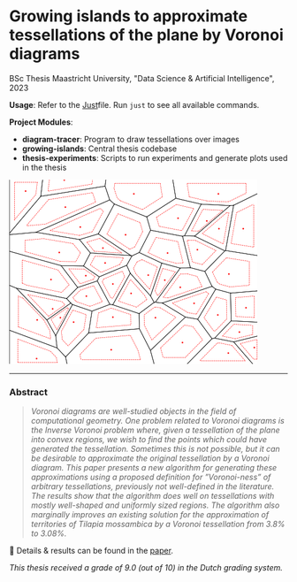 # Growing islands to approximate tessellations of the plane by Voronoi diagrams

BSc Thesis Maastricht University, "Data Science & Artificial Intelligence", 2023

**Usage**: Refer to the [Just](https://github.com/casey/just)file. Run `just` to see all available commands.

**Project Modules**:
- **diagram-tracer**: Program to draw tessellations over images
- **growing-islands**: Central thesis codebase
- **thesis-experiments**: Scripts to run experiments and generate plots used in the thesis

![](misc/images/growing.gif)
___

### Abstract

> _Voronoi diagrams are well-studied objects in the field of computational geometry. One problem related to Voronoi diagrams is the Inverse Voronoi problem where, given a tessellation of the plane into convex regions, we wish to find the points which could have generated the tessellation. Sometimes this is not possible, but it can be desirable to approximate the original tessellation by a Voronoi diagram. This paper presents a new algorithm for generating these approximations using a proposed definition for ”Voronoi-ness” of arbitrary tessellations, previously not well-defined in the literature. The results show that the algorithm does well on tessellations with mostly well-shaped and uniformly sized regions. The algorithm also marginally improves an existing solution for the approximation of territories of Tilapia mossambica by a Voronoi tessellation from 3.8% to 3.08%._


📃 Details & results can be found in the [paper](report.pdf).

*This thesis received a grade of 9.0 (out of 10) in the Dutch grading system.*
